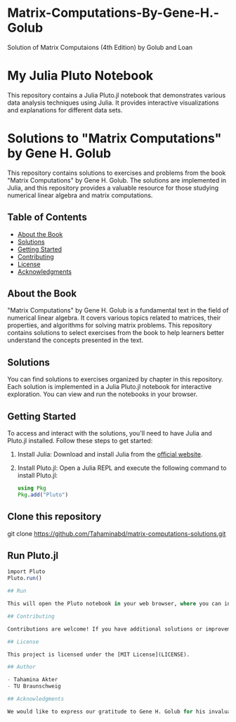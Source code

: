 # Matrix-Computations-By-Gene-H.-Golub
Solution of Matrix Computaions (4th Edition) by Golub and Loan



# My Julia Pluto Notebook

This repository contains a Julia Pluto.jl notebook that demonstrates various data analysis techniques using Julia. It provides interactive visualizations and explanations for different data sets.


# Solutions to "Matrix Computations" by Gene H. Golub

This repository contains solutions to exercises and problems from the book "Matrix Computations" by Gene H. Golub. The solutions are implemented in Julia, and this repository provides a valuable resource for those studying numerical linear algebra and matrix computations.

## Table of Contents

- [About the Book](#about-the-book)
- [Solutions](#solutions)
- [Getting Started](#getting-started)
- [Contributing](#contributing)
- [License](#license)
- [Acknowledgments](#acknowledgments)

## About the Book

"Matrix Computations" by Gene H. Golub is a fundamental text in the field of numerical linear algebra. It covers various topics related to matrices, their properties, and algorithms for solving matrix problems. This repository contains solutions to select exercises from the book to help learners better understand the concepts presented in the text.

## Solutions

You can find solutions to exercises organized by chapter in this repository. Each solution is implemented in a Julia Pluto.jl notebook for interactive exploration. You can view and run the notebooks in your browser.

## Getting Started

To access and interact with the solutions, you'll need to have Julia and Pluto.jl installed. Follow these steps to get started:

1. Install Julia: Download and install Julia from the [official website](https://julialang.org/downloads/).

2. Install Pluto.jl: Open a Julia REPL and execute the following command to install Pluto.jl:

   ```julia
   using Pkg
   Pkg.add("Pluto")
   
## Clone this repository

git clone https://github.com/Tahaminabd/matrix-computations-solutions.git

## Run Pluto.jl

```julia
ìmport Pluto
Pluto.run()

## Run

This will open the Pluto notebook in your web browser, where you can interact with the solutions.

## Contributing

Contributions are welcome! If you have additional solutions or improvements to existing ones, please follow our [contributing guidelines](CONTRIBUTING.md).

## License

This project is licensed under the [MIT License](LICENSE).

## Author

- Tahamina Akter
- TU Braunschweig

## Acknowledgments

We would like to express our gratitude to Gene H. Golub for his invaluable contributions to the field of numerical linear algebra, which have inspired this collection of solutions.
